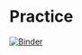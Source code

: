 # Practice
[![Binder](https://mybinder.org/badge_logo.svg)](https://mybinder.org/v2/gh/SaveliyBondar/Practice/HEAD?labpath=Picture_dz1.ipynb)
